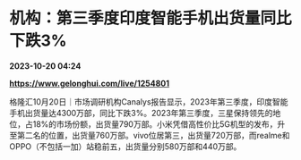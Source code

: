 # 机构：第三季度印度智能手机出货量同比下跌3%

**2023-10-20 04:24**

**https://www.gelonghui.com/live/1254801**

格隆汇10月20日｜市场调研机构Canalys报告显示，2023年第三季度，印度智能手机出货量达4300万部，同比下跌3%。2023年第三季度，三星保持领先的地位，占18%的市场份额，出货量790万部。小米凭借高性价比5G机型的发布，升至第二名的位置，出货量760万部。vivo位居第三，出货量720万部，而realme和OPPO（不包括一加）站稳前五，出货量分别580万部和440万部。
